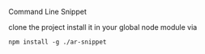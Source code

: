Command Line Snippet

clone the project
install it in your global node module via
```
npm install -g ./ar-snippet
```